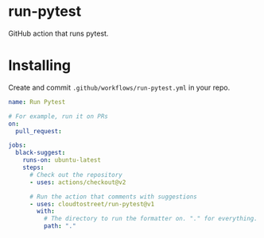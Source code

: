 # run-pytest

GitHub action that runs pytest.

# Installing

Create and commit `.github/workflows/run-pytest.yml` in your repo.

```yml
name: Run Pytest

# For example, run it on PRs
on:
  pull_request:

jobs:
  black-suggest:
    runs-on: ubuntu-latest
    steps:
      # Check out the repository
      - uses: actions/checkout@v2

      # Run the action that comments with suggestions
      - uses: cloudtostreet/run-pytest@v1
        with:
          # The directory to run the formatter on. "." for everything.
          path: "."
```
